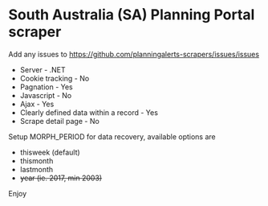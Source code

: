# South Australia (SA) Planning Portal scraper

Add any issues to https://github.com/planningalerts-scrapers/issues/issues

* Server - .NET
* Cookie tracking - No
* Pagnation - Yes
* Javascript - No
* Ajax - Yes
* Clearly defined data within a record - Yes
* Scrape detail page - No

Setup MORPH_PERIOD for data recovery, available options are

* thisweek (default)
* thismonth
* lastmonth
* ~~year (ie. 2017, min 2003)~~

Enjoy
